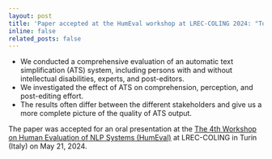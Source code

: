 ```yaml
---
layout: post
title: 'Paper accepted at the HumEval workshop at LREC-COLING 2024: "Towards Holistic Human Evaluation of Automatic Text Simplification"'
inline: false
related_posts: false
---
```


- We conducted a comprehensive evaluation of an automatic text simplification (ATS) system, including persons with and without intellectual disabilities, experts, and post-editors.
- We investigated the effect of ATS on comprehension, perception, and post-editing effort.
- The results often differ between the different stakeholders and give us a more complete picture of the quality of ATS output.

The paper was accepted for an oral presentation at the [The 4th Workshop on Human Evaluation of NLP Systems (HumEval)](https://humeval.github.io/) at LREC-COLING in Turin (Italy) on May 21, 2024.
